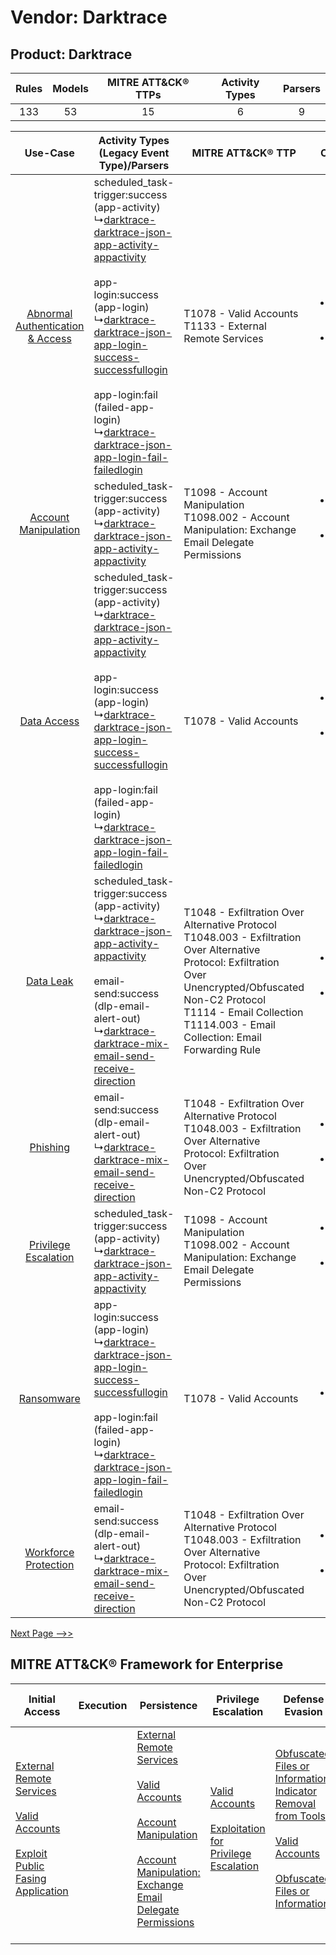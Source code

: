 Vendor: Darktrace
=================
Product: Darktrace
------------------
| Rules | Models | MITRE ATT&CK® TTPs | Activity Types | Parsers |
|:-----:|:------:|:------------------:|:--------------:|:-------:|
|  133  |   53   |         15         |       6        |    9    |

|    Use-Case    | Activity Types (Legacy Event Type)/Parsers    | MITRE ATT&CK® TTP    | Content    |
|:----:| ---- | ---- | ---- |
| [Abnormal Authentication & Access](../../../UseCases/uc_abnormal_authentication_&_access.md) |  scheduled_task-trigger:success (app-activity)<br> ↳[darktrace-darktrace-json-app-activity-appactivity](Ps/pC_darktracedarktracejsonappactivityappactivity.md)<br><br> app-login:success (app-login)<br> ↳[darktrace-darktrace-json-app-login-success-successfullogin](Ps/pC_darktracedarktracejsonapploginsuccesssuccessfullogin.md)<br><br> app-login:fail (failed-app-login)<br> ↳[darktrace-darktrace-json-app-login-fail-failedlogin](Ps/pC_darktracedarktracejsonapploginfailfailedlogin.md)<br> | T1078 - Valid Accounts<br>T1133 - External Remote Services<br>    | [<ul><li>15 Rules</li></ul><ul><li>4 Models</li></ul>](RM/r_m_darktrace_darktrace_Abnormal_Authentication_&_Access.md) |
|    [Account Manipulation](../../../UseCases/uc_account_manipulation.md)    |  scheduled_task-trigger:success (app-activity)<br> ↳[darktrace-darktrace-json-app-activity-appactivity](Ps/pC_darktracedarktracejsonappactivityappactivity.md)<br>    | T1098 - Account Manipulation<br>T1098.002 - Account Manipulation: Exchange Email Delegate Permissions<br>    | [<ul><li>3 Rules</li></ul><ul><li>1 Models</li></ul>](RM/r_m_darktrace_darktrace_Account_Manipulation.md)    |
|    [Data Access](../../../UseCases/uc_data_access.md)    |  scheduled_task-trigger:success (app-activity)<br> ↳[darktrace-darktrace-json-app-activity-appactivity](Ps/pC_darktracedarktracejsonappactivityappactivity.md)<br><br> app-login:success (app-login)<br> ↳[darktrace-darktrace-json-app-login-success-successfullogin](Ps/pC_darktracedarktracejsonapploginsuccesssuccessfullogin.md)<br><br> app-login:fail (failed-app-login)<br> ↳[darktrace-darktrace-json-app-login-fail-failedlogin](Ps/pC_darktracedarktracejsonapploginfailfailedlogin.md)<br> | T1078 - Valid Accounts<br>    | [<ul><li>20 Rules</li></ul><ul><li>11 Models</li></ul>](RM/r_m_darktrace_darktrace_Data_Access.md)    |
|    [Data Leak](../../../UseCases/uc_data_leak.md)    |  scheduled_task-trigger:success (app-activity)<br> ↳[darktrace-darktrace-json-app-activity-appactivity](Ps/pC_darktracedarktracejsonappactivityappactivity.md)<br><br> email-send:success (dlp-email-alert-out)<br> ↳[darktrace-darktrace-mix-email-send-receive-direction](Ps/pC_darktracedarktracemixemailsendreceivedirection.md)<br>    | T1048 - Exfiltration Over Alternative Protocol<br>T1048.003 - Exfiltration Over Alternative Protocol: Exfiltration Over Unencrypted/Obfuscated Non-C2 Protocol<br>T1114 - Email Collection<br>T1114.003 - Email Collection: Email Forwarding Rule<br> | [<ul><li>35 Rules</li></ul><ul><li>15 Models</li></ul>](RM/r_m_darktrace_darktrace_Data_Leak.md)    |
|    [Phishing](../../../UseCases/uc_phishing.md)    |  email-send:success (dlp-email-alert-out)<br> ↳[darktrace-darktrace-mix-email-send-receive-direction](Ps/pC_darktracedarktracemixemailsendreceivedirection.md)<br>    | T1048 - Exfiltration Over Alternative Protocol<br>T1048.003 - Exfiltration Over Alternative Protocol: Exfiltration Over Unencrypted/Obfuscated Non-C2 Protocol<br>    | [<ul><li>1 Rules</li></ul><ul><li>1 Models</li></ul>](RM/r_m_darktrace_darktrace_Phishing.md)    |
|    [Privilege Escalation](../../../UseCases/uc_privilege_escalation.md)    |  scheduled_task-trigger:success (app-activity)<br> ↳[darktrace-darktrace-json-app-activity-appactivity](Ps/pC_darktracedarktracejsonappactivityappactivity.md)<br>    | T1098 - Account Manipulation<br>T1098.002 - Account Manipulation: Exchange Email Delegate Permissions<br>    | [<ul><li>3 Rules</li></ul><ul><li>1 Models</li></ul>](RM/r_m_darktrace_darktrace_Privilege_Escalation.md)    |
|    [Ransomware](../../../UseCases/uc_ransomware.md)    |  app-login:success (app-login)<br> ↳[darktrace-darktrace-json-app-login-success-successfullogin](Ps/pC_darktracedarktracejsonapploginsuccesssuccessfullogin.md)<br><br> app-login:fail (failed-app-login)<br> ↳[darktrace-darktrace-json-app-login-fail-failedlogin](Ps/pC_darktracedarktracejsonapploginfailfailedlogin.md)<br>    | T1078 - Valid Accounts<br>    | [<ul><li>2 Rules</li></ul>](RM/r_m_darktrace_darktrace_Ransomware.md)    |
|    [Workforce Protection](../../../UseCases/uc_workforce_protection.md)    |  email-send:success (dlp-email-alert-out)<br> ↳[darktrace-darktrace-mix-email-send-receive-direction](Ps/pC_darktracedarktracemixemailsendreceivedirection.md)<br>    | T1048 - Exfiltration Over Alternative Protocol<br>T1048.003 - Exfiltration Over Alternative Protocol: Exfiltration Over Unencrypted/Obfuscated Non-C2 Protocol<br>    | [<ul><li>4 Rules</li></ul><ul><li>1 Models</li></ul>](RM/r_m_darktrace_darktrace_Workforce_Protection.md)    |
[Next Page -->>](2_ds_darktrace_darktrace.md)

MITRE ATT&CK® Framework for Enterprise
--------------------------------------
| Initial Access                                                                                                                                                                                                                         | Execution | Persistence                                                                                                                                                                                                                                                                                                                                 | Privilege Escalation                                                                                                                                          | Defense Evasion                                                                                                                                                                                                                                                               | Credential Access | Discovery | Lateral Movement | Collection                                                                                                                                                            | Command and Control                                                                                                                       | Exfiltration                                                                                                                                                                                                                                         | Impact |
| -------------------------------------------------------------------------------------------------------------------------------------------------------------------------------------------------------------------------------------- | --------- | ------------------------------------------------------------------------------------------------------------------------------------------------------------------------------------------------------------------------------------------------------------------------------------------------------------------------------------------- | ------------------------------------------------------------------------------------------------------------------------------------------------------------- | ----------------------------------------------------------------------------------------------------------------------------------------------------------------------------------------------------------------------------------------------------------------------------- | ----------------- | --------- | ---------------- | --------------------------------------------------------------------------------------------------------------------------------------------------------------------- | ----------------------------------------------------------------------------------------------------------------------------------------- | ---------------------------------------------------------------------------------------------------------------------------------------------------------------------------------------------------------------------------------------------------- | ------ |
| [External Remote Services](https://attack.mitre.org/techniques/T1133)<br><br>[Valid Accounts](https://attack.mitre.org/techniques/T1078)<br><br>[Exploit Public Fasing Application](https://attack.mitre.org/techniques/T1190)<br><br> |           | [External Remote Services](https://attack.mitre.org/techniques/T1133)<br><br>[Valid Accounts](https://attack.mitre.org/techniques/T1078)<br><br>[Account Manipulation](https://attack.mitre.org/techniques/T1098)<br><br>[Account Manipulation: Exchange Email Delegate Permissions](https://attack.mitre.org/techniques/T1098/002)<br><br> | [Valid Accounts](https://attack.mitre.org/techniques/T1078)<br><br>[Exploitation for Privilege Escalation](https://attack.mitre.org/techniques/T1068)<br><br> | [Obfuscated Files or Information: Indicator Removal from Tools](https://attack.mitre.org/techniques/T1027/005)<br><br>[Valid Accounts](https://attack.mitre.org/techniques/T1078)<br><br>[Obfuscated Files or Information](https://attack.mitre.org/techniques/T1027)<br><br> |                   |           |                  | [Email Collection](https://attack.mitre.org/techniques/T1114)<br><br>[Email Collection: Email Forwarding Rule](https://attack.mitre.org/techniques/T1114/003)<br><br> | [Proxy: Multi-hop Proxy](https://attack.mitre.org/techniques/T1090/003)<br><br>[Proxy](https://attack.mitre.org/techniques/T1090)<br><br> | [Exfiltration Over Alternative Protocol](https://attack.mitre.org/techniques/T1048)<br><br>[Exfiltration Over Alternative Protocol: Exfiltration Over Unencrypted/Obfuscated Non-C2 Protocol](https://attack.mitre.org/techniques/T1048/003)<br><br> |        |